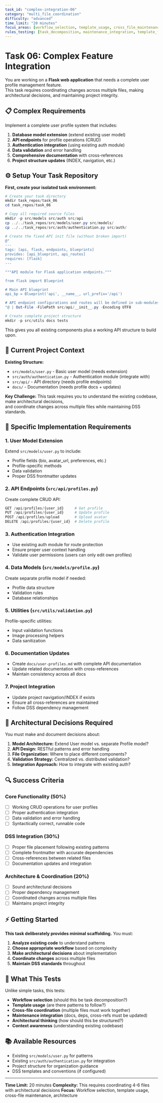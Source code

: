 ```yaml
---
task_id: "complex-integration-06"
category: "multi_file_coordination"
difficulty: "advanced"
time_limit: "20 minutes"
focus_areas: [workflow_selection, template_usage, cross_file_maintenance, dependency_management, architecture_decisions]
rules_testing: [task_decomposition, maintenance_integration, template_first, cross_references]
---
```

# Task 06: Complex Feature Integration

You are working on a **Flask web application** that needs a complete user profile management feature.  
This task requires coordinating changes across multiple files, making architectural decisions, and maintaining project integrity.

## 📋 Complex Requirements

Implement a complete user profile system that includes:

1. **Database model extension** (extend existing user model)
2. **API endpoints** for profile operations (CRUD)
3. **Authentication integration** (using existing auth module)
4. **Data validation** and error handling
5. **Comprehensive documentation** with cross-references
6. **Project structure updates** (INDEX, navigation, etc.)

## ⚙️ Setup Your Task Repository

**First, create your isolated task environment:**

```powershell
# Create your task directory
mkdir task_repos/task_06
cd task_repos/task_06

# Copy all required source files
mkdir -p src/models src/auth src/api
cp ../../task_repos/src/models/user.py src/models/
cp ../../task_repos/src/auth/authentication.py src/auth/

# Create the fixed API init file (without broken import)
@"
---
tags: [api, flask, endpoints, blueprints]
provides: [api_blueprint, api_routes]
requires: [flask]
---

"""API module for Flask application endpoints."""

from flask import Blueprint

# Main API blueprint
api_bp = Blueprint('api', __name__, url_prefix='/api')

# API endpoint configurations and routes will be defined in sub-modules
"@ | Out-File -FilePath src/api/__init__.py -Encoding UTF8

# Create complete project structure
mkdir -p src/utils docs tests
```

This gives you all existing components plus a working API structure to build upon.

## 🎯 Current Project Context

**Existing Structure:**

* `src/models/user.py` - Basic user model (needs extension)
* `src/auth/authentication.py` - Authentication module (integrate with)
* `src/api/` - API directory (needs profile endpoints)
* `docs/` - Documentation (needs profile docs + updates)

**Key Challenge:** This task requires you to understand the existing codebase, make architectural decisions,  
and coordinate changes across multiple files while maintaining DSS standards.

## 📝 Specific Implementation Requirements

### 1. User Model Extension

Extend `src/models/user.py` to include:

* Profile fields (bio, avatar_url, preferences, etc.)
* Profile-specific methods
* Data validation
* Proper DSS frontmatter updates

### 2. API Endpoints (`src/api/profiles.py`)

Create complete CRUD API:

```python
GET /api/profiles/{user_id}     # Get profile
PUT /api/profiles/{user_id}     # Update profile  
POST /api/profiles/upload       # Upload avatar
DELETE /api/profiles/{user_id}  # Delete profile
```

### 3. Authentication Integration

* Use existing auth module for route protection
* Ensure proper user context handling
* Validate user permissions (users can only edit own profiles)

### 4. Data Models (`src/models/profile.py`)

Create separate profile model if needed:

* Profile data structure
* Validation rules
* Database relationships

### 5. Utilities (`src/utils/validation.py`)

Profile-specific utilities:

* Input validation functions
* Image processing helpers
* Data sanitization

### 6. Documentation Updates

* Create `docs/user-profiles.md` with complete API documentation
* Update related documentation with cross-references
* Maintain consistency across all docs

### 7. Project Integration

* Update project navigation/INDEX if exists
* Ensure all cross-references are maintained
* Follow DSS dependency management

## 🧩 Architectural Decisions Required

You must make and document decisions about:

1. **Model Architecture:** Extend User model vs. separate Profile model?
2. **API Design:** RESTful patterns and error handling
3. **File Organization:** Where to place different components?
4. **Validation Strategy:** Centralized vs. distributed validation?
5. **Integration Approach:** How to integrate with existing auth?

## 🔍 Success Criteria

### Core Functionality (50%)

* [ ] Working CRUD operations for user profiles
* [ ] Proper authentication integration
* [ ] Data validation and error handling
* [ ] Syntactically correct, runnable code

### DSS Integration (30%)

* [ ] Proper file placement following existing patterns
* [ ] Complete frontmatter with accurate dependencies
* [ ] Cross-references between related files
* [ ] Documentation updates and integration

### Architecture & Coordination (20%)

* [ ] Sound architectural decisions
* [ ] Proper dependency management
* [ ] Coordinated changes across multiple files
* [ ] Maintains project integrity

## ⚡ Getting Started

**This task deliberately provides minimal scaffolding.** You must:

1. **Analyze existing code** to understand patterns
2. **Choose appropriate workflow** based on complexity
3. **Make architectural decisions** about implementation
4. **Coordinate changes** across multiple files
5. **Maintain DSS standards** throughout

## 🎯 What This Tests

Unlike simple tasks, this tests:

* **Workflow selection** (should this be task decomposition?)
* **Template usage** (are there patterns to follow?)
* **Cross-file coordination** (multiple files must work together)
* **Maintenance integration** (docs, deps, cross-refs must be updated)
* **Architectural thinking** (how should this be structured?)
* **Context awareness** (understanding existing codebase)

## 📚 Available Resources

* Existing `src/models/user.py` for patterns
* Existing `src/auth/authentication.py` for integration
* Project structure for organization guidance
* DSS templates and conventions (if configured)

***

**Time Limit:** 20 minutes
**Complexity:** This requires coordinating 4-6 files with architectural decisions
**Focus:** Workflow selection, template usage, cross-file maintenance, architecture
